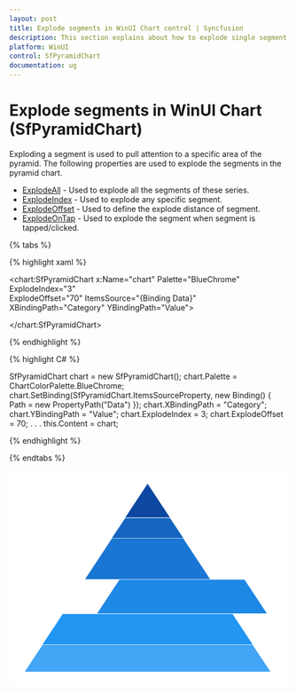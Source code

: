 ```yaml
---
layout: post
title: Explode segments in WinUI Chart control | Syncfusion
description: This section explains about how to explode single segment or all segments in Syncfusion WinUI Chart(SfPyramidChart) control.
platform: WinUI
control: SfPyramidChart
documentation: ug
---
```


# Explode segments in WinUI Chart (SfPyramidChart)

Exploding a segment is used to pull attention to a specific area of the pyramid. The following properties are used to explode the segments in the pyramid chart.

* [ExplodeAll]() - Used to explode all the segments of these series.
* [ExplodeIndex]() - Used to explode any specific segment.
* [ExplodeOffset]() - Used to define the explode distance of segment.
* [ExplodeOnTap]() - Used to explode the segment when segment is tapped/clicked.

{% tabs %} 

{% highlight xaml %}

<chart:SfPyramidChart x:Name="chart" 
                Palette="BlueChrome"
                ExplodeIndex="3"  
                ExplodeOffset="70" 
                ItemsSource="{Binding Data}" 
                XBindingPath="Category"
                YBindingPath="Value">

</chart:SfPyramidChart>
 
{% endhighlight %}

{% highlight C# %}

SfPyramidChart chart = new SfPyramidChart();
chart.Palette = ChartColorPalette.BlueChrome;
chart.SetBinding(SfPyramidChart.ItemsSourceProperty, new Binding() { Path = new PropertyPath("Data") });
chart.XBindingPath = "Category";
chart.YBindingPath = "Value";
chart.ExplodeIndex = 3;
chart.ExplodeOffset = 70;
. . . 
this.Content = chart;

{% endhighlight %}

{% endtabs %}

![Explode segments in WinUI Chart](Explode-segments_images/WinUI_pyramid_chart_explode_segments.png)

